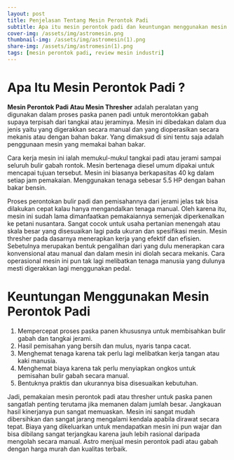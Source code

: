 ```yaml
---
layout: post
title: Penjelasan Tentang Mesin Perontok Padi
subtitle: Apa itu mesin perontok padi dan keuntungan menggunakan mesin perontok padi
cover-img: /assets/img/astromesin.png
thumbnail-img: /assets/img/astromesin(1).png
share-img: /assets/img/astromesin(1).png
tags: [mesin perontok padi, review mesin industri]
---
```


# Apa Itu Mesin Perontok Padi ?

**Mesin Perontok Padi Atau Mesin Thresher** adalah peralatan yang digunakan dalam proses paska panen padi untuk merontokkan gabah supaya terpisah dari tangkai atau jeraminya. Mesin ini dibedakan dalam dua jenis yaitu yang digerakkan secara manual dan yang dioperasikan secara mekanis atau dengan bahan bakar. Yang dimaksud di sini tentu saja adalah penggunaan mesin yang memakai bahan bakar.

Cara kerja mesin ini ialah memukul-mukul tangkai padi atau jerami sampai seluruh bulir gabah rontok. Mesin bertenaga diesel umum dipakai untuk mencapai tujuan tersebut. Mesin ini biasanya berkapasitas 40 kg dalam setiap jam pemakaian. Menggunakan tenaga sebesar 5.5 HP dengan bahan bakar bensin.

Proses perontokan bulir padi dan pemisahannya dari jerami jelas tak bisa dilakukan cepat kalau hanya mengandalkan tenaga manual. Oleh karena itu, mesin ini sudah lama dimanfaatkan pemakaiannya semenjak diperkenalkan ke petani nusantara. Sangat cocok untuk usaha pertanian menengah atau skala besar yang disesuaikan lagi pada ukuran dan spesifikasi mesin.
Mesin thresher pada dasarnya menerapkan kerja yang efektif dan efisien. Sebetulnya merupakan bentuk pengalihan dari yang dulu menerapkan cara konvensional atau manual dan dalam mesin ini diolah secara mekanis. Cara operasional mesin ini pun tak lagi melibatkan tenaga manusia yang dulunya mesti digerakkan lagi menggunakan pedal.

# Keuntungan Menggunakan Mesin Perontok Padi

1.	Mempercepat proses paska panen khususnya untuk membisahkan bulir gabah dan tangkai jerami.
2.	Hasil pemisahan yang bersih dan mulus, nyaris tanpa cacat.
3.	Menghemat tenaga karena tak perlu lagi melibatkan kerja tangan atau kaki manusia.
4.	Menghemat biaya karena tak perlu menyiapkan ongkos untuk pemisahan bulir gabah secara manual.
5.	Bentuknya praktis dan ukurannya bisa disesuaikan kebutuhan.


Jadi, pemakaian mesin perontok padi atau thresher untuk paska panen sangatlah penting terutama jika memanen dalam jumlah besar. Jangkauan hasil kinerjanya pun sangat memuaskan. Mesin ini sangat mudah dibersihkan dan sangat jarang mengalami kendala apabila dirawat secara tepat. Biaya yang dikeluarkan untuk mendapatkan mesin ini pun wajar dan bisa dibilang sangat terjangkau karena jauh lebih rasional daripada mengolah secara manual. Astro menjual mesin perontok padi atau gabah dengan harga murah dan kualitas terbaik. 


